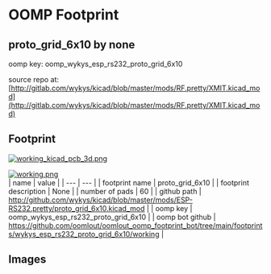 # OOMP Footprint  
## proto_grid_6x10  by none  
  
oomp key: oomp_wykys_esp_rs232_proto_grid_6x10  
  
source repo at: [http://gitlab.com/wykys/kicad/blob/master/mods/RF.pretty/XMIT.kicad_mod](http://gitlab.com/wykys/kicad/blob/master/mods/RF.pretty/XMIT.kicad_mod)  
## Footprint  
  
[![working_kicad_pcb_3d.png](working_kicad_pcb_3d_600.png)](working_kicad_pcb_3d.png)  
  
[![working.png](working_600.png)](working.png)  
| name | value | 
| --- | --- | 
| footprint name | proto_grid_6x10 | 
| footprint description | None | 
| number of pads | 60 | 
| github path | http://github.com/wykys/kicad/blob/master/mods/ESP-RS232.pretty/proto_grid_6x10.kicad_mod | 
| oomp key | oomp_wykys_esp_rs232_proto_grid_6x10 | 
| oomp bot github | https://github.com/oomlout/oomlout_oomp_footprint_bot/tree/main/footprints/wykys_esp_rs232_proto_grid_6x10/working | 
## Images  
